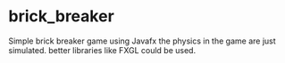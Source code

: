 # brick_breaker
Simple brick breaker game using Javafx
the physics in the game are just simulated. better libraries like FXGL could be used.
